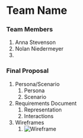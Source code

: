 # Team Name

### Team Members
1. Anna Stevenson
2. Nolan Niedermeyer
3.

### Final Proposal
1. Persona/Scenario
    1. Persona
    2. Scenario
2. Requirements Document
    1. Representation
    2. Interactions
3. Wireframes
    1. ![Wireframe](wireframe.png)
 
